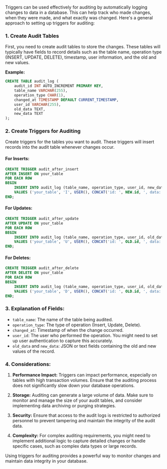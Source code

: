 Triggers can be used effectively for auditing by automatically logging changes to data in a database. This can help track who made changes, when they were made, and what exactly was changed. Here's a general approach to setting up triggers for auditing:

### **1. Create Audit Tables**

First, you need to create audit tables to store the changes. These tables will typically have fields to record details such as the table name, operation type (INSERT, UPDATE, DELETE), timestamp, user information, and the old and new values.

**Example:**
```sql
CREATE TABLE audit_log (
    audit_id INT AUTO_INCREMENT PRIMARY KEY,
    table_name VARCHAR(255),
    operation_type CHAR(1),
    changed_at TIMESTAMP DEFAULT CURRENT_TIMESTAMP,
    user_id VARCHAR(255),
    old_data TEXT,
    new_data TEXT
);
```

### **2. Create Triggers for Auditing**

Create triggers for the tables you want to audit. These triggers will insert records into the audit table whenever changes occur.

#### **For Inserts:**
```sql
CREATE TRIGGER audit_after_insert
AFTER INSERT ON your_table
FOR EACH ROW
BEGIN
    INSERT INTO audit_log (table_name, operation_type, user_id, new_data)
    VALUES ('your_table', 'I', USER(), CONCAT('id: ', NEW.id, ', data: ', NEW.data));
END;
```

#### **For Updates:**
```sql
CREATE TRIGGER audit_after_update
AFTER UPDATE ON your_table
FOR EACH ROW
BEGIN
    INSERT INTO audit_log (table_name, operation_type, user_id, old_data, new_data)
    VALUES ('your_table', 'U', USER(), CONCAT('id: ', OLD.id, ', data: ', OLD.data), CONCAT('id: ', NEW.id, ', data: ', NEW.data));
END;
```

#### **For Deletes:**
```sql
CREATE TRIGGER audit_after_delete
AFTER DELETE ON your_table
FOR EACH ROW
BEGIN
    INSERT INTO audit_log (table_name, operation_type, user_id, old_data)
    VALUES ('your_table', 'D', USER(), CONCAT('id: ', OLD.id, ', data: ', OLD.data));
END;
```

### **3. Explanation of Fields:**

- `table_name`: The name of the table being audited.
- `operation_type`: The type of operation (Insert, Update, Delete).
- `changed_at`: Timestamp of when the change occurred.
- `user_id`: The user who performed the operation. You might need to set up user authentication to capture this accurately.
- `old_data` and `new_data`: JSON or text fields containing the old and new values of the record.

### **4. Considerations:**

1. **Performance Impact:** Triggers can impact performance, especially on tables with high transaction volumes. Ensure that the auditing process does not significantly slow down your database operations.

2. **Storage:** Auditing can generate a large volume of data. Make sure to monitor and manage the size of your audit tables, and consider implementing data archiving or purging strategies.

3. **Security:** Ensure that access to the audit logs is restricted to authorized personnel to prevent tampering and maintain the integrity of the audit data.

4. **Complexity:** For complex auditing requirements, you might need to implement additional logic to capture detailed changes or handle specific cases, such as complex data types or large records.

Using triggers for auditing provides a powerful way to monitor changes and maintain data integrity in your database.